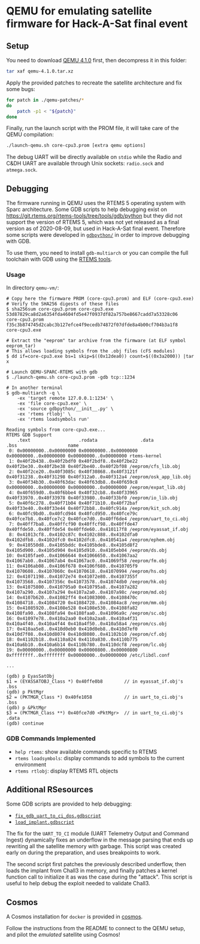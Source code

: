 # QEMU for emulating satellite firmware for Hack-A-Sat final event

## Setup

You need to download [QEMU 4.1.0](https://download.qemu.org/qemu-4.1.0.tar.xz) first, then decompress it in this folder:

```sh
tar xaf qemu-4.1.0.tar.xz
```
Apply the provided patches to recreate the satellite architecture and fix some bugs:

```sh
for patch in ./qemu-patches/*
do
    patch -p1 < "${patch}"
done
```

Finally, run the launch script with the PROM file, it will take care of the QEMU compilation:

```sh
./launch-qemu.sh core-cpu3.prom [extra qemu options]
```

The debug UART will be directly available on `stdio` while the Radio and C&DH UART are available through Unix sockets: `radio.sock` and `atmega.sock`.

## Debugging

The firmware running in QEMU uses the RTEMS 5 operating system with Sparc architecture.
Some GDB scripts to help debugging exist on <https://git.rtems.org/rtems-tools/tree/tools/gdb/python> but they did not support the version of RTEMS 5, which was not yet released as a final version as of 2020-08-09, but used in Hack-A-Sat final event.
Therefore some scripts were developed in [`gdbpython/`](./gdbpython/) in order to improve debugging with GDB.

To use them, you need to install `gdb-multiarch` or you can compile the full toolchain with GDB using the [RTEMS tools](https://github.com/RTEMS/rtems-tools).

### Usage

In directory `qemu-vm/`:
```console
# Copy here the firmware PROM (core-cpu3.prom) and ELF (core-cpu3.exe)
# Verify the SHA256 digests of these files
$ sha256sum core-cpu3.prom core-cpu3.exe
53d87829ca8d2a6354fda4604fd5e47f0937df82a757be8667cadd7a53328c06  core-cpu3.prom
f35c3b874745d2cabc3b127efce4f9ecedb74872f07dfde8a4b00cf704b3a1f8  core-cpu3.exe

# Extract the "eeprom" tar archive from the firmware (at ELF symbol eeprom_tar)
# This allows loading symbols from the .obj files (cFS modules)
$ dd if=core-cpu3.exe bs=1 skip=$((0x12dea0)) count=$((0x3a2000)) |tar x

# Launch QEMU-SPARC-RTEMS with gdb
$ ./launch-qemu.sh core-cpu3.prom -gdb tcp::1234

# In another terminal
$ gdb-multiarch -q \
    -ex 'target remote 127.0.0.1:1234' \
    -ex 'file core-cpu3.exe' \
    -ex 'source gdbpython/__init__.py' \
    -ex 'rtems rtlobj' \
    -ex 'rtems loadsymbols run'

Reading symbols from core-cpu3.exe...
RTEMS GDB Support
    .text                  .rodata                .data                  .bss                   name
 0: 0x00000000..0x00000000 0x00000000..0x00000000 0x00000000..0x00000000 0x00000000..0x00000000 rtems-kernel
 1: 0x40f2b438..0x40f2bdf0 0x40f2bdf8..0x40f2be22 0x40f2be30..0x40f2be38 0x40f2be40..0x40f2bf08 /eeprom/cfs_lib.obj
 2: 0x40f2ce20..0x40f3085c 0x40f30868..0x40f3121f 0x40f31238..0x40f31298 0x40f312a0..0x40f312a4 /eeprom/osk_app_lib.obj
 3: 0x40f34b30..0x40f63dac 0x40f63db8..0x40f659c8 0x00000000..0x00000000 0x00000000..0x00000000 /eeprom/expat_lib.obj
 4: 0x40f659d0..0x40f6bbe4 0x40f32cb8..0x40f33965 0x40f33970..0x40f33978 0x40f33980..0x40f33bf0 /eeprom/io_lib.obj
 5: 0x40f6c278..0x40f71b04 0x40f71b10..0x40f72baf 0x40f33e40..0x40f33e44 0x40f72bb8..0x40fc914a /eeprom/kit_sch.obj
 6: 0x40fc9bd0..0x40fcd944 0x40fcd950..0x40fce79c 0x40fce7b8..0x40fce7c2 0x40fce7d0..0x40ff6de4 /eeprom/uart_to_ci.obj
 7: 0x40ff7ba8..0x40ffcf90 0x40ffcf98..0x40ffde47 0x40ffde50..0x40ffde54 0x40ffde60..0x410117f8 /eeprom/eyassat_if.obj
 8: 0x41013cf8..0x4102c87c 0x4102c888..0x4102dfa0 0x4102dfb8..0x4102dfc0 0x4102dfc8..0x410541a4 /eeprom/ephem.obj
 9: 0x410550d8..0x4105bddc 0x4105bde8..0x4105d8f2 0x4105d900..0x4105d904 0x4105d910..0x4105eb04 /eeprom/ds.obj
10: 0x4105fae0..0x41066644 0x41066650..0x41067aa2 0x41067ab0..0x41067ab4 0x41067ac0..0x41069f58 /eeprom/fm.obj
11: 0x4106ab08..0x4106f678 0x4106f680..0x410705f9 0x41070608..0x4107060c 0x41070618..0x41070994 /eeprom/hs.obj
12: 0x41071198..0x41072e74 0x41072e80..0x4107355f 0x41073568..0x4107356c 0x41073578..0x41074db0 /eeprom/hk.obj
13: 0x41075800..0x410795a0 0x410795a8..0x4107a282 0x4107a290..0x4107a294 0x4107a2a0..0x4107a98c /eeprom/md.obj
14: 0x4107b620..0x41082ff4 0x41083000..0x4108470c 0x41084718..0x41084720 0x41084728..0x41084ac8 /eeprom/mm.obj
15: 0x41085920..0x4108e528 0x4108e530..0x4108fa82 0x4108fa90..0x4108fa94 0x4108faa0..0x41096a9c /eeprom/sc.obj
16: 0x41097e78..0x410a2aa0 0x410a2aa8..0x410a4f31 0x410a4f40..0x410a4f44 0x410a4f50..0x410a58a4 /eeprom/cs.obj
17: 0x410aa5e8..0x410d0eb0 0x410d0eb8..0x410d7ef0 0x410d7f08..0x410d8074 0x410d8080..0x41102b10 /eeprom/cf.obj
18: 0x41102b18..0x4110a824 0x4110a830..0x4110b775 0x410a6b10..0x410a6b14 0x4110b780..0x4110dcf8 /eeprom/lc.obj
19: 0x00000000..0x00000000 0x00000800..0x00000800 0xffffffff..0xffffffff 0x00000000..0x00000000 /etc/libdl.conf

...

(gdb) p EyasSatObj
$1 = (EYASSATOBJ_Class *) 0x40ffe0b8        // in eyassat_if.obj's .bss
(gdb) p PktMgr
$2 = (PKTMGR_Class *) 0x40fe1058            // in uart_to_ci.obj's .bss
(gdb) p &PktMgr
$3 = (PKTMGR_Class **) 0x40fce7d0 <PktMgr>  // in uart_to_ci.obj's .data
(gdb) continue
```

### GDB Commands Implemented

* `help rtems`: show available commands specific to RTEMS
* `rtems loadsymbols`: display commands to add symbols to the current environment
* `rtems rtlobj`: display RTEMS RTL objects

## Additional RSesources

Some GDB scripts are provided to help debugging:
  - [`fix_gdb_uart_to_ci_dos.gdbscript`](./fix_gdb_uart_to_ci_dos.gdbscript)
  - [`load_implant.gdbscript`](./load_implant.gdbscript)

The fix for the `UART_TO_CI` module (UART Telemetry Output and Command Ingest) dynamically fixes an underflow in the message parsing that ends up rewriting all the satellite memory with garbage. This script was created early on during the preparation, and uses breakpoints to work.

The second script first patches the previously described underflow, then loads the implant from Chall3 in memory, and finally patches a kernel function call to initialize it as was the case during the "attack". This script is useful to help debug the exploit needed to validate Chall3.

## Cosmos

A Cosmos installation for `docker` is provided in [cosmos](./cosmos).

Follow the instructions from the README to connect to the QEMU setup, and pilot the *emulated* satellite using Cosmos!

